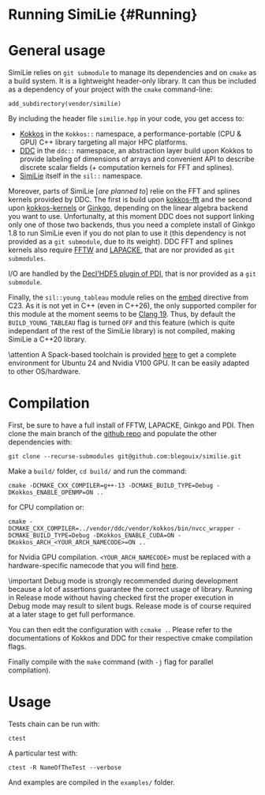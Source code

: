 # Running SimiLie {#Running}
<!--
SPDX-FileCopyrightText: 2024 Baptiste Legouix
SPDX-License-Identifier: GPL-3.0-or-later
-->

# General usage 

SimiLie relies on `git submodule` to manage its dependencies and on `cmake` as a build system. It is a lightweight header-only library. It can thus be included as a dependency of your project with the `cmake` command-line:

```
add_subdirectory(vendor/similie)
```

By including the header file `similie.hpp` in your code, you get access to:

- [Kokkos](https://github.com/kokkos/kokkos) in the `Kokkos::` namespace, a performance-portable (CPU & GPU) C++ library targeting all major HPC platforms.
- [DDC](https://github.com/CExA-project/ddc) in the `ddc::` namespace, an abstraction layer build upon Kokkos to provide labeling of dimensions of arrays and convenient API to describe discrete scalar fields (+ computation kernels for FFT and splines).
- [SimiLie](https://github.com/blegouix/similie) itself in the `sil::` namespace.

Moreover, parts of SimiLie [<em>are planned to</em>] relie on the FFT and splines kernels provided by DDC. The first is build upon [kokkos-fft](https://github.com/kokkos/kokkos-fft) and the second upon [kokkos-kernels](https://github.com/kokkos/kokkos-kernels) or [Ginkgo](https://github.com/ginkgo-project/ginkgo), depending on the linear algebra backend you want to use. Unfortunalty, at this moment DDC does not support linking only one of those two backends, thus you need a complete install of Ginkgo 1.8 to run SimiLie even if you do not plan to use it (this dependency is not provided as a `git submodule`, due to its weight). DDC FFT and splines kernels also require [FFTW](https://www.fftw.org/) and [LAPACKE](https://www.netlib.org/lapack/lapacke.html), that are nor provided as `git submodules`.

I/O are handled by the [Decl'HDF5 plugin of PDI](https://pdi.dev/1.2/Decl_HDF5_plugin.html), that is nor provided as a `git submodule`.

Finally, the `sil::young_tableau` module relies on the [embed](https://en.cppreference.com/w/c/preprocessor/embed) directive from C23. As it is not yet in C++ (even in C++26), the only supported compiler for this module at the moment seems to be [Clang 19](https://github.com/llvm/llvm-project/releases). Thus, by default the `BUILD_YOUNG_TABLEAU` flag is turned `OFF` and this feature (which is quite independant of the rest of the SimiLie library) is not compiled, making SimiLie a C++20 library.

\attention A Spack-based toolchain is provided [here](https://github.com/blegouix/similie/tree/main/toolchains/v100.spack) to get a complete environment for Ubuntu 24 and Nvidia V100 GPU. It can be easily adapted to other OS/hardware.

# Compilation 

First, be sure to have a full install of FFTW, LAPACKE, Ginkgo and PDI. Then clone the main branch of the [github repo](https://github.com/blegouix/similie) and populate the other dependencies with:

```
git clone --recurse-submodules git@github.com:blegouix/similie.git
```

Make a `build/` folder, `cd build/` and run the command:

```
cmake -DCMAKE_CXX_COMPILER=g++-13 -DCMAKE_BUILD_TYPE=Debug -DKokkos_ENABLE_OPENMP=ON ..
```

for CPU compilation or:

```
cmake -DCMAKE_CXX_COMPILER=../vendor/ddc/vendor/kokkos/bin/nvcc_wrapper -DCMAKE_BUILD_TYPE=Debug -DKokkos_ENABLE_CUDA=ON -DKokkos_ARCH_<YOUR_ARCH_NAMECODE>=ON ..
```

for Nvidia GPU compilation. `<YOUR_ARCH_NAMECODE>` must be replaced with a hardware-specific namecode that you will find [here](https://kokkos.org/kokkos-core-wiki/keywords.html#architectures).

\important Debug mode is strongly recommended during development because a lot of assertions guarantee the correct usage of library. Running in Release mode without having checked first the proper execution in Debug mode may result to silent bugs. Release mode is of course required at a later stage to get full performance.

You can then edit the configuration with `ccmake .`. Please refer to the documentations of Kokkos and DDC for their respective cmake compilation flags.

Finally compile with the `make` command (with `-j` flag for parallel compilation).

# Usage

Tests chain can be run with:

```
ctest
```

A particular test with:

```
ctest -R NameOfTheTest --verbose
```

And examples are compiled in the `examples/` folder.

